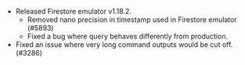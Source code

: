 - Released Firestore emulator v1.18.2.
  - Removed nano precision in timestamp used in Firestore emulator (#5893)
  - Fixed a bug where query behaves differently from production.
- Fixed an issue where very long command outputs would be cut off. (#3286)
